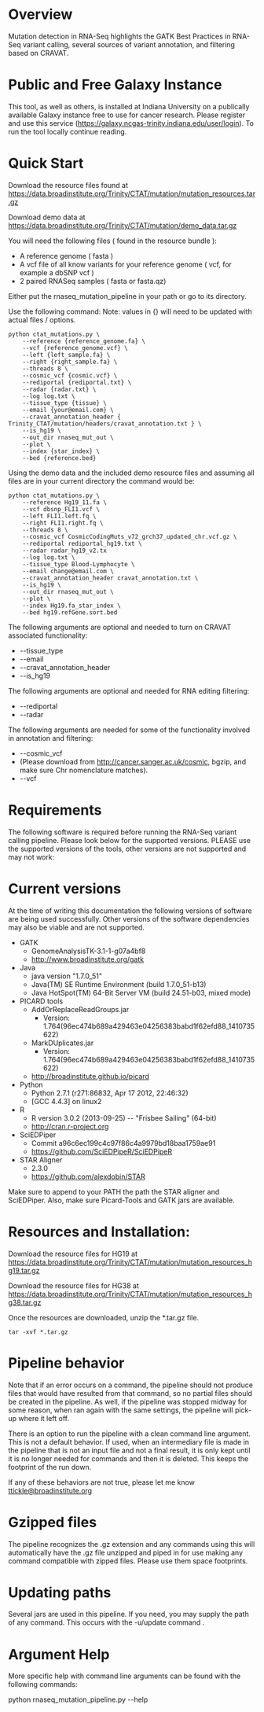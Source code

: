 # Overview

Mutation detection in RNA-Seq highlights the GATK Best Practices in RNA-Seq variant calling, several sources of variant annotation, and filtering based on CRAVAT.

# Public and Free Galaxy Instance

This tool, as well as others, is installed at Indiana University on a publically available Galaxy instance free to use for cancer research. Please register and use this service (https://galaxy.ncgas-trinity.indiana.edu/user/login). To run the tool locally continue reading.

# Quick Start

Download the resource files found at https://data.broadinstitute.org/Trinity/CTAT/mutation/mutation_resources.tar.gz

Download demo data at https://data.broadinstitute.org/Trinity/CTAT/mutation/demo_data.tar.gz

You will need the following files ( found in the resource bundle ):
* A reference genome ( fasta )
* A vcf file of all know variants for your reference genome ( vcf, for example a dbSNP vcf )
* 2 paired RNASeq samples ( fasta or fasta.qz)

Either put the rnaseq_mutation_pipeline in your path or go to its directory.

Use the following command:
Note: values in {} will need to be updated with actual files / options.

```
python ctat_mutations.py \
    --reference {reference_genome.fa} \
    --vcf {reference_genome.vcf} \
    --left {left_sample.fa} \
    --right {right_sample.fa} \
    --threads 8 \
    --cosmic_vcf {cosmic.vcf} \
    --rediportal {rediportal.txt} \
    --radar {radar.txt} \
    --log log.txt \
    --tissue_type {tissue} \
    --email {your@email.com} \
    --cravat_annotation_header { Trinity_CTAT/mutation/headers/cravat_annotation.txt } \
    --is_hg19 \
    --out_dir rnaseq_mut_out \
    --plot \
    --index {star_index} \
    --bed {reference.bed}
```

Using the demo data and the included demo resource files and assuming all files are in your current directory the command would be:
```
python ctat_mutations.py \
    --reference Hg19_11.fa \
    --vcf dbsnp_FLI1.vcf \
    --left FLI1.left.fq \
    --right FLI1.right.fq \
    --threads 8 \
    --cosmic_vcf CosmicCodingMuts_v72_grch37_updated_chr.vcf.gz \
    --rediportal rediportal_hg19.txt \
    --radar radar_hg19_v2.tx
    --log log.txt \
    --tissue_type Blood-Lymphocyte \
    --email change@email.com \
    --cravat_annotation_header cravat_annotation.txt \
    --is_hg19 \
    --out_dir rnaseq_mut_out \
    --plot \
    --index Hg19.fa_star_index \
    --bed hg19.refGene.sort.bed
```

The following arguments are optional and needed to turn on CRAVAT associated functionality:
* --tissue_type
* --email
* --cravat_annotation_header
* --is_hg19

The following arguments are optional and needed for RNA editing filtering:
* --rediportal
* --radar

The following arguments are needed for some of the functionality involved in annotation and filtering:
* --cosmic_vcf
* (Please download from http://cancer.sanger.ac.uk/cosmic, bgzip, and make sure Chr nomenclature matches).
* --vcf

# Requirements

The following software is required before running the RNA-Seq variant calling pipeline. Please look below for the supported versions. PLEASE use the supported versions of the tools, other versions are not supported and may not work:

# Current versions

At the time of writing this documentation the following versions of software
are being used successfully. Other versions of the software dependencies may
also be viable and are not supported.

* GATK
  * GenomeAnalysisTK-3.1-1-g07a4bf8
  * http://www.broadinstitute.org/gatk
* Java
  * java version "1.7.0_51"
  * Java(TM) SE Runtime Environment (build 1.7.0_51-b13)
  * Java HotSpot(TM) 64-Bit Server VM (build 24.51-b03, mixed mode)
* PICARD tools
  * AddOrReplaceReadGroups.jar
    * Version: 1.764(96ec474b689a429463e04256383babd1f62efd88_1410735622)
  * MarkDUplicates.jar
    * Version: 1.764(96ec474b689a429463e04256383babd1f62efd88_1410735622)
  * http://broadinstitute.github.io/picard
* Python
  * Python 2.7.1 (r271:86832, Apr 17 2012, 22:46:32) 
  * [GCC 4.4.3] on linux2
* R
  * R version 3.0.2 (2013-09-25) -- "Frisbee Sailing" (64-bit)
  * http://cran.r-project.org
* SciEDPiper
  * Commit a96c6ec199c4c97f86c4a9979bd18baa1759ae91
  * https://github.com/SciEDPipeR/SciEDPipeR
* STAR Aligner
  * 2.3.0
  * https://github.com/alexdobin/STAR

Make sure to append to your PATH the path the STAR aligner and SciEDPiper.
Also, make sure Picard-Tools and GATK jars are available.


# Resources and Installation:

Download the resource files for HG19 at
https://data.broadinstitute.org/Trinity/CTAT/mutation/mutation_resources_hg19.tar.gz

Download the resource files for HG38 at
https://data.broadinstitute.org/Trinity/CTAT/mutation/mutation_resources_hg38.tar.gz

Once the resources are downloaded, unzip the \*.tar.gz file.
```
tar -xvf *.tar.gz
```

# Pipeline behavior

Note that if an error occurs on a command, the pipeline should not produce files that would have resulted 
from that command, so no partial files should be created in the pipeline. As well, if the pipeline was stopped
midway for some reason, when ran again with the same settings, the pipeline will pick-up where it left off.

There is an option to run the pipeline with a clean command line argument. This is not a default behavior.
If used, when an intermediary file is made in the pipeline that is not an input file and not a final result,
it is only kept until it is no longer needed for commands and then it is deleted. 
This keeps the footprint of the run down.

If any of these behaviors are not true, please let me know ttickle@broadinstitute.org


# Gzipped files

The pipeline recognizes the .gz extension and any commands using this will automatically have the .gz file unzipped and piped in for
use making any command compatible with zipped files. Please use them space footprints.


# Updating paths

Several jars are used in this pipeline. If you need, you may supply the path of any command. This occurs with the -u/update command .


# Argument Help

More specific help with command line arguments can be found with the following
commands:

python rnaseq_mutation_pipeline.py --help
